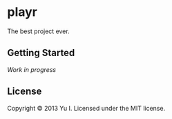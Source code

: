 playr
====================

The best project ever.

Getting Started
---------------

*Work in progress*

License
-------

Copyright &copy; 2013 Yu I.
Licensed under the MIT license.
